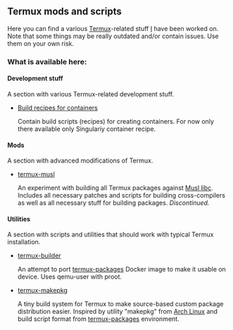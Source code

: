 ## Termux mods and scripts

Here you can find a various [Termux](https://termux.com)-related stuff [I](https://github.com/xeffyr) have been worked on.
Note that some things may be really outdated and/or contain issues. Use them on your own risk.

### What is available here:

#### Development stuff

A section with various Termux-related development stuff.

* [Build recipes for containers](./termux-dev/containers)

  Contain build scripts (recipes) for creating containers. For now only there available only Singulariy container recipe.

#### Mods

A section with advanced modifications of Termux.

* [termux-musl](./termux-musl)

  An experiment with building all Termux packages against [Musl libc](https://www.musl-libc.org/). Includes all necessary patches
  and scripts for building cross-compilers as well as all necessary stuff for building packages. *Discontinued.*

#### Utilities

A section with scripts and utilities that should work with typical Termux installation.

* [termux-builder](./termux-builder)

  An attempt to port [termux-packages](https://github.com/termux/termux-packages) Docker image to make it usable on device. Uses
  qemu-user with proot.

* [termux-makepkg](./termux-makepkg)

  A tiny build system for Termux to make source-based custom package distribution easier.
  Inspired by utility "makepkg" from [Arch Linux](https://www.archlinux.org/) and build script format from [termux-packages](https://github.com/termux/termux-packages)
  environment.
